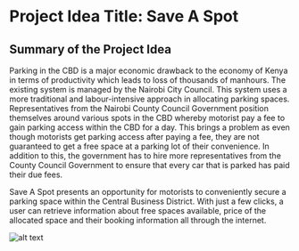 # Project Idea Title: Save A Spot

## Summary of the Project Idea

Parking in the CBD is a major economic drawback to the economy of Kenya in terms of productivity which leads to loss of thousands of manhours. The existing system is managed by the Nairobi City Council. This system uses a more traditional and labour-intensive approach in allocating parking spaces. Representatives from the Nairobi County Council Government position themselves around various spots in the CBD whereby motorist pay a fee to gain parking access within the CBD for a day. This brings a problem as even though motorists get parking access after paying a fee, they are not guaranteed to get a free space at a parking lot of their convenience. In addition to this, the government has to hire more representatives from the County Council Government to ensure that every car that is parked has paid their due fees.

Save A Spot presents an opportunity for motorists to conveniently secure a parking space within the Central Business District. With just a few clicks, a user can retrieve information about free spaces available, price of the allocated space and their booking information all through the internet.

![alt text](.client/src/Assets/design.png)

